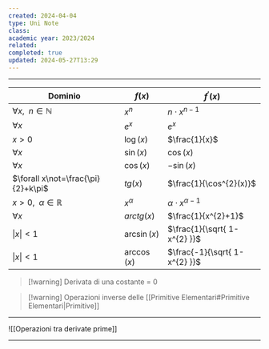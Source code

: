 ```yaml
---
created: 2024-04-04
type: Uni Note
class: 
academic year: 2023/2024
related: 
completed: true
updated: 2024-05-27T13:29
---
```

---

| Dominio                            | $f(x)$       | $f^{'}(x)$                    |
| ---------------------------------- | ------------ | ----------------------------- |
| $\forall x,\ \ n\in\mathbb{N}$     | $x^{n}$      | $n\cdot x^{n-1}$              |
| $\forall x$                        | $e^{x}$      | $e^{x}$                       |
| $x>0$                              | $\log(x)$    | $\frac{1}{x}$                 |
| $\forall x$                        | $\sin(x)$    | $\cos(x)$                     |
| $\forall x$                        | $\cos(x)$    | $-\sin(x)$                    |
| $\forall x\not=\frac{\pi}{2}+k\pi$ | $tg(x)$      | $\frac{1}{\cos^{2}(x)}$       |
| $x>0, \ \ \alpha \in\mathbb{R}$    | $x^{\alpha}$ | $\alpha \cdot x^{\alpha-1}$   |
| $\forall x$                        | $arctg(x)$   | $\frac{1}{x^{2}+1}$           |
| \|$x$\|$<1$                        | $\arcsin(x)$ | $\frac{1}{\sqrt{ 1-x^{2} }}$  |
| \|$x$\|$<1$                        | $\arccos(x)$ | $\frac{-1}{\sqrt{ 1-x^{2} }}$ |

>[!warning] Derivata di una costante = 0

>[!warning] Operazioni inverse delle [[Primitive Elementari#Primitive Elementari|Primitive]]

---

![[Operazioni tra derivate prime]]

---